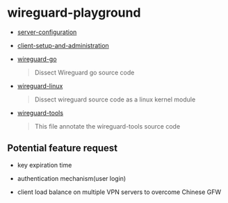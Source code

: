 # wireguard-playground

- [server-configuration](./server-configuration.md)

- [client-setup-and-administration](./client-setup-and-administration.md)

- [wireguard-go](./wireguard-go.md)

    > Dissect Wireguard go source code

- [wireguard-linux](./wireguard-linux/Readme.md)

    > Dissect wireguard source code as a linux kernel module

- [wireguard-tools](./wireguard-tools.md)

    > This file annotate the wireguard-tools source code


## Potential feature request

- key expiration time

- authentication mechanism(user login)

- client load balance on multiple VPN servers to overcome Chinese GFW


